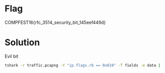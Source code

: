 # Flag
COMPFEST16{rfc_3514_security_bit_145eef449d}

# Solution
Evil bit
```bash
tshark -r traffic.pcapng -Y "ip.flags.rb == 0x010" -T fields -e data | xxd -r -p
```